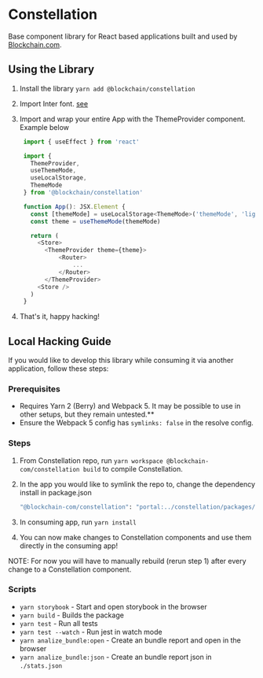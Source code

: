 # Constellation

Base component library for React based applications built and used by [Blockchain.com](blockchain.com).

## Using the Library

1. Install the library `yarn add @blockchain/constellation`
2. Import Inter font. [see](/docs/fonts/index.md)
3. Import and wrap your entire App with the ThemeProvider component. Example below

   ```js
    import { useEffect } from 'react'

    import {
      ThemeProvider,
      useThemeMode,
      useLocalStorage,
      ThemeMode
    } from '@blockchain/constellation'

    function App(): JSX.Element {
      const [themeMode] = useLocalStorage<ThemeMode>('themeMode', 'light')
      const theme = useThemeMode(themeMode)

      return (
        <Store>
          <ThemeProvider theme={theme}>
              <Router>
                  ...
              </Router>
          </ThemeProvider>
        <Store />
      )
    }
   ```

4. That's it, happy hacking!

## Local Hacking Guide

If you would like to develop this library while consuming it via another application, follow these steps:

### Prerequisites

- Requires Yarn 2 (Berry) and Webpack 5. It may be possible to use in other setups, but they remain untested.\*\*
- Ensure the Webpack 5 config has `symlinks: false` in the resolve config.

### Steps

1. From Constellation repo, run `yarn workspace @blockchain-com/constellation build` to compile Constellation.
2. In the app you would like to symlink the repo to, change the dependency install in package.json

   ```sh
   "@blockchain-com/constellation": "portal:../constellation/packages/constellation", // relative path may be different!
   ```

3. In consuming app, run `yarn install`
4. You can now make changes to Constellation components and use them directly in the consuming app!

NOTE: For now you will have to manually rebuild (rerun step 1) after every change to a Constellation component.

### Scripts

- `yarn storybook` - Start and open storybook in the browser
- `yarn build` - Builds the package
- `yarn test` - Run all tests
- `yarn test --watch` - Run jest in watch mode
- `yarn analize_bundle:open` - Create an bundle report and open in the browser
- `yarn analize_bundle:json` - Create an bundle report json in `./stats.json`